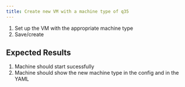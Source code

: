```yaml
---
title: Create new VM with a machine type of q35
---
```

1. Set up the VM with the appropriate machine type
1. Save/create

## Expected Results
1. Machine should start sucessfully
1. Machine should show the new machine type in the config and in the YAML